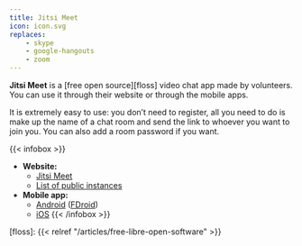 ```yaml
---
title: Jitsi Meet
icon: icon.svg
replaces:
    - skype
    - google-hangouts
    - zoom
---
```


**Jitsi Meet** is a [free open source][floss] video chat app made by volunteers. You can use it through their website or through the mobile apps.

It is extremely easy to use: you don’t need to register, all you need to do is make up the name of a chat room and send the link to whoever you want to join you. You can also add a room password if you want.

{{< infobox >}}
- **Website:**
    - [Jitsi Meet](https://meet.jit.si/)
    - [List of public instances](https://github.com/jitsi/jitsi-meet/wiki/Jitsi-Meet-Instances)
- **Mobile app:**
    - [Android](https://play.google.com/store/apps/details?id=org.jitsi.meet) ([FDroid](https://f-droid.org/en/packages/org.jitsi.meet/))
    - [iOS](https://itunes.apple.com/us/app/jitsi-meet/id1165103905)
{{< /infobox >}}

[floss]: {{< relref "/articles/free-libre-open-software" >}}